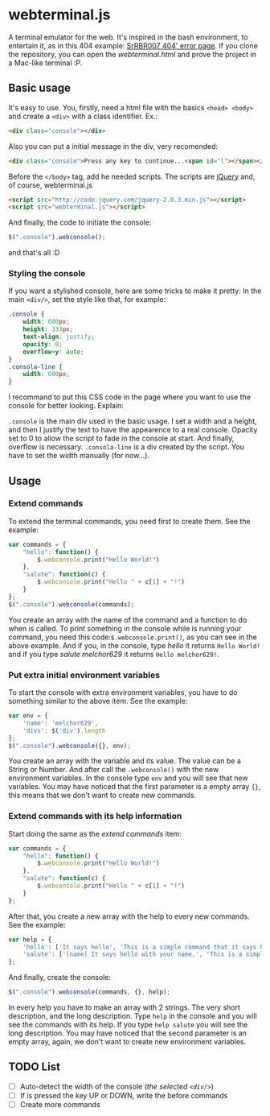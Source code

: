 webterminal.js
==============

A terminal emulator for the web.
It's inspired in the bash environment, to entertain it, as in this 404 example: [SrRBR007 404' error page](http://srrbr007.tk/melchor629/404.htm). If you clone the repository, you can open the *webterminal.html* and prove the project in a Mac-like terminal :P.

## Basic usage
It's easy to use. You, firstly, need a html file with the basics `<head> <body>` and create a `<div>` with a class identifier. Ex.:
```html
<div class="console"></div>
```
Also you can put a initial message in the div, very recomended:
```html
<div class="console">Press any key to continue...<span id="l"></span></div>
```
Before the `</body>` tag, add he needed scripts. The scripts are [jQuery](http://jquery.com) and, of course, webterminal.js
```html
<script src="http://code.jquery.com/jquery-2.0.3.min.js"></script>
<script src="webterminal.js"></script>
```
And finally, the code to initiate the console:
```javascript
$(".console").webconsole();
```
and that's all :D

### Styling the console
If you want a stylished console, here are some tricks to make it pretty:
In the main `<div/>`, set the style like that, for example:
```css
.console {
    width: 600px;
    height: 333px;
    text-align: justify;
    opacity: 0;
    overflow-y: auto;
}
.consola-line {
    width: 600px;
}
```
I recommand to put this CSS code in the page where you want to use the console for better looking. Explain:

`.console` is the main div used in the basic usage. I set a width and a height, and then I justify the text to have the appearence to a real console. Opacity set to 0 to allow the script to fade in the console at start. And finally, overflow is necessary.
`.consola-line` is a div created by the script. You have to set the width manually (for now…).

## Usage
### Extend commands
To extend the terminal commands, you need first to create them. See the example:
```javascript
var commands = {
    "hello": function() {
        $.webconsole.print("Hello World!")
    },
    "salute": function(c) {
        $.webconsole.print("Hello " + c[1] + "!")
    }
};
$(".console").webconsole(commands);
```
You create an array with the name of the command and a function to do when is called. To print something in the console while is running your command, you need this code:`$.webconsole.print()`, as you can see in the above example.
And if you, in the console, type *hello* it returns `Hello World!` and if you type *salute melchor629* it returns `Hello melchor629!`.

### Put extra initial environment variables
To start the console with extra environment variables, you have to do something similar to the above item. See the example:
```javascript
var env = {
    'name': 'melchor629',
    'divs': $('div').length
};
$(".console").webconsole({}, env);
```
You create an array with the variable and its value. The value can be a String or Number. And after call the `.webconsole()` with the new environment variables. In the console type `env` and you will see that new variables. You may have noticed that the first parameter is a empty array `{}`, this means that we don't want to create new commands.

### Extend commands with its help information
Start doing the same as the  *extend commands* item:
```javascript
var commands = {
    "hello": function() {
        $.webconsole.print("Hello World!")
    },
    "salute": function(c) {
        $.webconsole.print("Hello " + c[1] + "!")
    }
};
```
After that, you create a new array with the help to every new commands. See the example:
```javascript
var help = {
    'hello': ['It says hello', 'This is a simple command that it says hello to you.'],
    'salute': ['[name] It says hello with your name.', 'This is a simple command with an argument that salutes with the `name` given.']
};
```
And finally, create the console:
```javascript
$(".console").webconsole(commands, {}, help);
```
In every help you have to make an array with 2 strings. The very short description, and the long description.
Type `help` in the console and you will see the commands with its help. If you type `help salute` you will see the long description.
You may have noticed that the second parameter is an empty array, again, we don't want to create new environment variables.

## TODO List
- [ ] Auto-detect the width of the console (_the selected `<div/>`_)
- [ ] If is pressed the key UP or DOWN, write the before commands
- [ ] Create more commands
